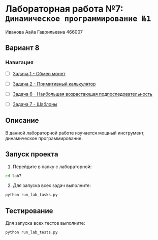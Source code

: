 # Лабораторная работа №7: `Динамическое программирование №1`

Иванова Аайа Гаврильевна 466007

## Вариант 8

### Навигация

- [ ] [Задача 1 - Обмен монет](task1/README.md)
- [ ] [Задача 2 - Примитивный калькулятор](task2/README.md)
- [ ] [Задача 6 - Наибольшая возрастающая подпоследовательность](task6/README.md)
- [ ] [Задача 7 - Шаблоны](task7/README.md)


## Описание

В данной лабораторной работе изучается мощный инструмент, динамическое
программирование.

## Запуск проекта

1. Перейдите в папку с лабораторной:
```bash
cd lab7
```

2. Для запуска всех задач выполните:
```bash
python run_lab_tasks.py
```

## Тестирование

Для запуска всех тестов выполните:
```bash
python run_lab_tests.py
```
